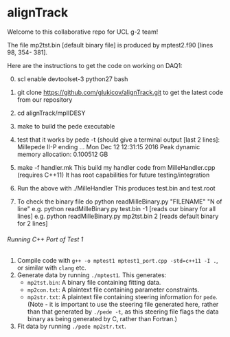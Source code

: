 # alignTrack

Welcome to this collaborative repo for UCL g-2 team!  

The file mp2tst.bin [default binary file] is produced by mptest2.f90 [lines 98, 354- 381]. 

Here are the instructions to get the code on working on DAQ1: 

0) scl enable devtoolset-3 python27 bash

1)  git clone https://github.com/glukicov/alignTrack.git
to get the latest code from our repository 

2) cd alignTrack/mpIIDESY

3) make
to build the pede executable 

4) test that it works by pede -t 
(should give a terminal output [last 2 lines]:
 Millepede II-P ending   ... Mon Dec 12 12:31:15 2016 
 Peak dynamic memory allocation:    0.100512 GB

5) make -f handler.mk
This build my handler code from MilleHandler.cpp (requires C++11) 
It has root capabilities for future testing/integration 

6) Run the above with  ./MilleHandler
This produces test.bin and test.root

7) To check the binary file do python readMilleBinary.py "FILENAME" "N of line"
e.g. python readMilleBinary.py test.bin -1 [reads our binary for all lines] 
e.g. python readMilleBinary.py mp2tst.bin 2 [reads default binary for 2 lines] 


###### Running C++ Port of Test 1 ######
1. Compile code with `g++ -o mptest1 mptest1_port.cpp -std=c++11 -I .`, or similar with `clang` etc.
2. Generate data by running `./mptest1`. This generates:
   * `mp2tst.bin`: A binary file containing fitting data.
   * `mp2con.txt`: A plaintext file containing parameter constraints.
   * `mp2str.txt`: A plaintext file containing steering information for `pede`. (Note - it is important to use the steering file generated here, rather than that generated by `./pede -t`, as this steering file flags the data binary as being generated by C, rather than Fortran.)
3. Fit data by running `./pede mp2str.txt`. 
